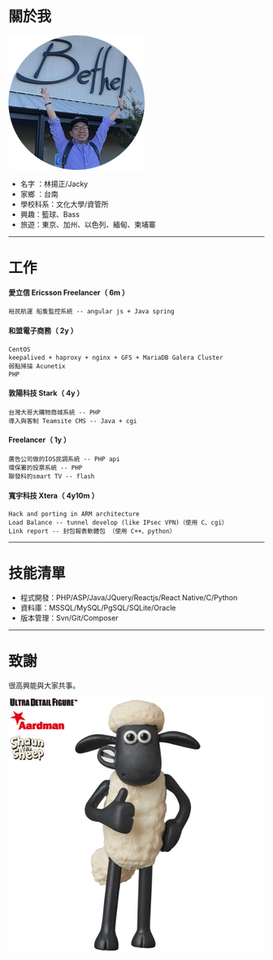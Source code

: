 # 關於我
   ![](../../images/me2.png?raw=true)
 
 - 名字   ：林揚正/Jacky
 - 家鄉   ：台南
 - 學校科系：文化大學/資管所
 - 興趣：籃球、Bass
 - 旅遊：東京、加州、以色列、緬甸、柬埔寨

---

# 工作

#### 愛立信 Ericsson Freelancer（ 6m ）
    裕民航運 船隻監控系統 -- angular js + Java spring  

#### 和盟電子商務（ 2y ）
    CentOS
    keepalived + haproxy + nginx + GFS + MariaDB Galera Cluster
    弱點掃描 Acunetix
    PHP
    
#### 敦陽科技 Stark（ 4y ）
    台灣大哥大購物商城系統 -- PHP
    導入與客制 Teamsite CMS -- Java + cgi

#### Freelancer（ 1y ）
    廣告公司做的IOS民調系統 -- PHP api
    環保署的投票系統 -- PHP
    聯發科的smart TV -- flash
#### 寬宇科技 Xtera（ 4y10m ）
    Hack and porting in ARM architecture
    Load Balance -- tunnel develop (like IPsec VPN)（使用 C、cgi）
    Link report -- 封包報表軟體包 （使用 C++、python）
---
# 技能清單

- 程式開發：PHP/ASP/Java/JQuery/Reactjs/React Native/C/Python
- 資料庫：MSSQL/MySQL/PgSQL/SQLite/Oracle
- 版本管理：Svn/Git/Composer

---

# 致謝
很高興能與大家共事。

![](../../images/udfshaun110.jpg?raw=true)